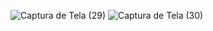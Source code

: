 ![Captura de Tela (29)](https://github.com/GSOUZA11/Receitas-saud-veis-/assets/107129598/d97eafbc-9707-4772-b259-f16cd07690b0)
![Captura de Tela (30)](https://github.com/GSOUZA11/Receitas-saud-veis-/assets/107129598/dcb92a17-d37a-4736-a4ce-4b1f4d19280e)


